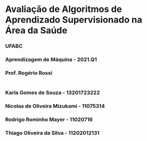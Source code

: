 # Avaliação de Algoritmos de Aprendizado Supervisionado na Área da Saúde

### UFABC

### Aprendizagem de Máquina - 2021.Q1

### Prof. Rogério Rossi</br></br>

### Karla Gomes de Souza - 13201723222

### Nicolas de Oliveira Mizukami - 11075314

### Rodrigo Rominho Mayer - 11020716

### Thiago Oliveira da Silva - 11202012131
